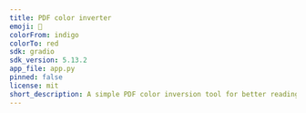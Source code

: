 ```yaml
---
title: PDF color inverter
emoji: 🚛 
colorFrom: indigo
colorTo: red
sdk: gradio
sdk_version: 5.13.2
app_file: app.py
pinned: false
license: mit
short_description: A simple PDF color inversion tool for better reading comfort
---
```



